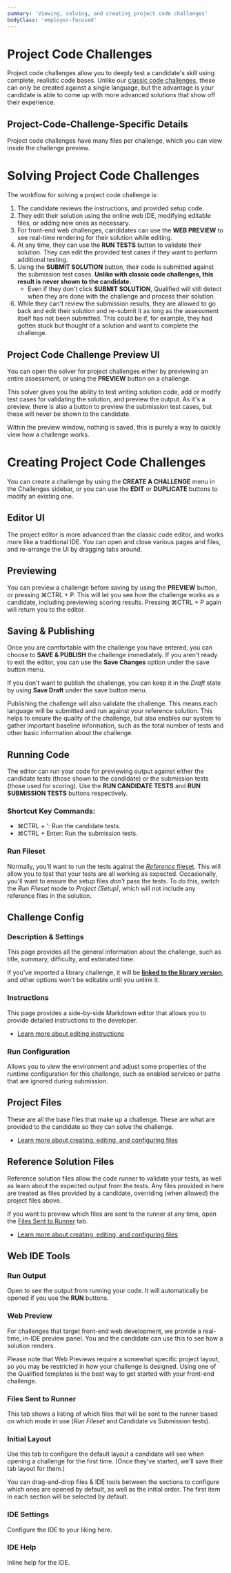 ```yaml
---
summary: 'Viewing, solving, and creating project code challenges'
bodyClass: 'employer-focused'
---
```


# Project Code Challenges

Project code challenges allow you to deeply test a candidate's skill using complete, realistic code bases. Unlike our [classic code challenges](/kb/hire/challenges/code), these can only be created against a single language, but the advantage is your candidate is able to come up with more advanced solutions that show off their experience.

## Project-Code-Challenge-Specific Details

Project code challenges have many files per challenge, which you can view inside the challenge preview.

# Solving Project Code Challenges

The workflow for solving a project code challenge is:

1. The candidate reviews the instructions, and provided setup code.
2. They edit their solution using the online web IDE, modifying editable files, or adding new ones as necessary.
3. For front-end web challenges, candidates can use the **WEB PREVIEW** to see real-time rendering for their solution while editing.
4. At any time, they can use the **RUN TESTS** button to validate their solution. They can edit the provided test cases if they want to perform additional testing.
5. Using the **SUBMIT SOLUTION** button, their code is submitted against the submission test cases. **Unlike with classic code challenges, this result is never shown to the candidate.**
    - Even if they don't click **SUBMIT SOLUTION**, Qualified will still detect when they are done with the challenge and process their solution.
6. While they can't review the submission results, they are allowed to go back and edit their solution and re-submit it as long as the assessment itself has not been submitted. This could be if, for example, they had gotten stuck but thought of a solution and want to complete the challenge.

## Project Code Challenge Preview UI

You can open the solver for project challenges either by previewing an entire assessment, or using the **PREVIEW** button on a challenge.

This solver gives you the ability to test writing solution code, add or modify test cases for validating the solution, and preview the output. As it's a preview, there is also a button to preview the submission test cases, but these will never be shown to the candidate.

<div class="note-box">

Within the preview window, nothing is saved, this is purely a way to quickly view how a challenge works.

</div>

# Creating Project Code Challenges

You can create a challenge by using the **CREATE A CHALLENGE** menu in the Challenges sidebar, or you can use the **EDIT** or **DUPLICATE** buttons to modify an existing one.

## Editor UI

The project editor is more advanced than the classic code editor, and works more like a traditional IDE. You can open and close various pages and files, and re-arrange the UI by dragging tabs around.

## Previewing

You can preview a challenge before saving by using the **PREVIEW** button, or pressing <span class="shortcut-hint"><span class="mac-os-only" title="Command">&#8984;</span><span class="not-mac-os-only">CTRL</span> + P</span>. This will let you see how the challenge works as a candidate, including previewing scoring results. Pressing <span class="shortcut-hint"><span class="mac-os-only" title="Command">&#8984;</span><span class="not-mac-os-only">CTRL</span> + P</span> again will return you to the editor.

## Saving & Publishing

Once you are comfortable with the challenge you have entered, you can choose to **SAVE & PUBLISH** the challenge immediately. If you aren't ready to exit the editor, you can use the **Save Changes** option under the save button menu.

If you don't want to publish the challenge, you can keep it in the _Draft_ state by using **Save Draft** under the save button menu.

Publishing the challenge will also validate the challenge. This means each language will be submitted and run against your reference solution. This helps to ensure the quality of the challenge, but also enables our system to gather important baseline information, such as the total number of tests and other basic information about the challenge.

## Running Code

The editor can run your code for previewing output against either the candidate tests (those shown to the candidate) or the submission tests (those used for scoring). Use the **RUN CANDIDATE TESTS** and **RUN SUBMISSION TESTS** buttons respectively.

### Shortcut Key Commands:

- <span class="shortcut-hint"><span class="mac-os-only" title="Command">&#8984;</span><span class="not-mac-os-only">CTRL</span> + '</span>: Run the candidate tests.
- <span class="shortcut-hint"><span class="mac-os-only" title="Command">&#8984;</span><span class="not-mac-os-only">CTRL</span> + Enter</span>: Run the submission tests.

### Run Fileset

Normally, you'll want to run the tests against the [_Reference_ fileset](#reference-solution-files). This will allow you to test that your tests are all working as expected. Occasionally, you'll want to ensure the setup files _don't_ pass the tests. To do this, switch the _Run Fileset_ mode to _Project (Setup)_, which will not include any reference files in the solution.

## Challenge Config

### Description & Settings

This page provides all the general information about the challenge, such as title, summary, difficulty, and estimated time.

<div class="note-box">

If you've imported a library challenge, it will be [**linked to the library version**](/kb/hire/challenges/library/versions), and other options won't be editable until you unlink it.

</div>

### Instructions

This page provides a side-by-side Markdown editor that allows you to provide detailed instructions to the developer.

<div class="see-also-links">

* [Learn more about editing instructions](/kb/hire/challenges/instructions)

</div>

### Run Configuration

Allows you to view the environment and adjust some properties of the runtime configuration for this challenge, such as enabled services or paths that are ignored during submission.

## Project Files

These are all the base files that make up a challenge. These are what are provided to the candidate so they can solve the challenge.

<div class="see-also-links">

* [Learn more about creating, editing, and configuring files](/kb/hire/challenges/multi-file-code/files)

</div>

## Reference Solution Files

Reference solution files allow the code runner to validate your tests, as well as learn about the expected output from the tests. Any files provided in here are treated as files provided by a candidate, overriding (when allowed) the project files above.

If you want to preview which files are sent to the runner at any time, open the [Files Sent to Runner](#files-sent-to-runner) tab.

<div class="see-also-links">

* [Learn more about creating, editing, and configuring files](/kb/hire/challenges/multi-file-code/files)

</div>

## Web IDE Tools

### Run Output

Open to see the output from running your code. It will automatically be opened if you use the **RUN** buttons.

### Web Preview

For challenges that target front-end web development, we provide a real-time, in-IDE preview panel. You and the candidate can use this to see how a solution renders.

<div class="note-box">

Please note that Web Previews require a somewhat specific project layout, so you may be restricted in how your challenge is designed. Using one of the Qualified templates is the best way to get started with your front-end challenge.

</div>

### Files Sent to Runner

This tab shows a listing of which files that will be sent to the runner based on which mode in use (_Run Fileset_ and Candidate vs Submission tests).

### Initial Layout

Use this tab to configure the default layout a candidate will see when opening a challenge for the first time. (Once they've started, we'll save their tab layout for them.)

You can drag-and-drop files & IDE tools between the sections to configure which ones are opened by default, as well as the initial order. The first item in each section will be selected by default.

### IDE Settings

Configure the IDE to your liking here.

### IDE Help

Inline help for the IDE.
